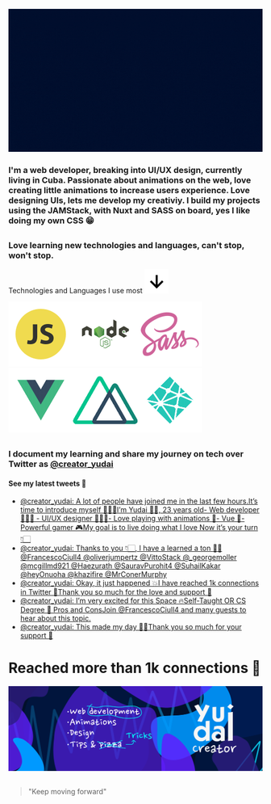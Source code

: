 ![intro](https://github.com/Yudai-creator/Yudai-creator/blob/master/Intro.gif)

### I'm a web developer, breaking into UI/UX design, currently living in Cuba. Passionate about animations on the web, love creating little animations to increase users experience. Love designing UIs, lets me develop my creativiy. I build my projects using the JAMStack, with Nuxt and SASS on board, yes I like doing my own CSS 😁

##

### Love learning new technologies and languages, can't stop, won't stop.

Technologies and Languages I use most ![arrow-down](https://github.com/Yudai-creator/Yudai-creator/blob/master/bx-down-arrow-alt.svg)

![js](https://github.com/Yudai-creator/Yudai-creator/blob/master/js.png)![node](https://github.com/Yudai-creator/Yudai-creator/blob/master/Node-JS-01.png)![sass](https://github.com/Yudai-creator/Yudai-creator/blob/master/sass.png)![vue](https://github.com/Yudai-creator/Yudai-creator/blob/master/Vue-JS-01.png)![nuxt](https://github.com/Yudai-creator/Yudai-creator/blob/master/Nuxt-01.png)![netlify](https://github.com/Yudai-creator/Yudai-creator/blob/master/Netlify-01.png)


##

### I document my learning and share my journey on tech over Twitter as [@creator_yudai](https://twitter.com/creator_yudai)

#### See my latest tweets 📲

<!-- TWITTER:START -->
- [@creator_yudai: A lot of people have joined me in the last few hours.It’s time to introduce myself 🧔🏻‍♂️I’m Yudai 👋🏻, 23 years old- Web developer 🧑🏻‍💻 - UI/UX designer 👨🏻‍🎨- Love playing with animations 🔵- Vue 💚- Powerful gamer 🎮My goal is to live doing what I love Now it’s your turn👇🏻](https://rss.app/articles/cb4e791f6f6d729c074351566bd3a7c508111d6e1c2db7e0d6ed95259c9363c6eb50b648389c9b2beca36e74df17099469d16de3c6117b108a3ccc67)
- [@creator_yudai: Thanks to you 👇🏻, I have a learned a ton 🙏🏻@FrancescoCiull4 @oliverjumpertz @VittoStack @_georgemoller @mcgillmd921 @Haezurath @SauravPurohit4 @SuhailKakar @heyOnuoha @khazifire @MrConerMurphy](https://rss.app/articles/cb4e791f6f6d729c074351566bd3a7c508111d6e1c2db7e0d6ed95259c9363c6eb50b648389c9b2beca36e74df140e9a60d26ce6c7177914883bc26b)
- [@creator_yudai: Okay, it just happened 💥I have reached 1k connections in Twitter 🤩Thank you so much for the love and support 💙](https://rss.app/articles/cb4e791f6f6d729c074351566bd3a7c508111d6e1c2db7e0d6ed95259c9363c6eb50b648389c9b2beca36e74df140e9a60d268e3c7167d128233c765)
- [@creator_yudai: I’m very excited for this Space 🔥Self-Taught OR CS Degree 📜 Pros and ConsJoin @FrancescoCiull4 and many guests to hear about this topic.](https://rss.app/articles/cb4e791f6f6d729c074351566bd3a7c508111d6e1c2db7e0d6ed95259c9363c6eb50b648389c9b2beca36e75d61d079668d06ee9c41b72158d3dc261)
- [@creator_yudai: This made my day 🙏🏻Thank you so much for your support 💙](https://rss.app/articles/cb4e791f6f6d729c074351566bd3a7c508111d6e1c2db7e0d6ed95259c9363c6eb50b648389c9b2beca36e75d61d079662d26fe5ca1b7316883cc164)
<!-- TWITTER:END -->

# Reached more than 1k connections 💙


![banner](https://github.com/Yudai-creator/Yudai-creator/blob/master/BANNER%20TWITTER.png)

##

> "Keep moving forward"






<!--
**Yudai-creator/Yudai-creator** is a ✨ _special_ ✨ repository because its `README.md` (this file) appears on your GitHub profile.

Here are some ideas to get you started:

- 🔭 I’m currently working on ...
- 🌱 I’m currently learning ...
- 👯 I’m looking to collaborate on ...
- 🤔 I’m looking for help with ...
- 💬 Ask me about ...
- 📫 How to reach me: ...
- 😄 Pronouns: ...
- ⚡ Fun fact: ...
-->
